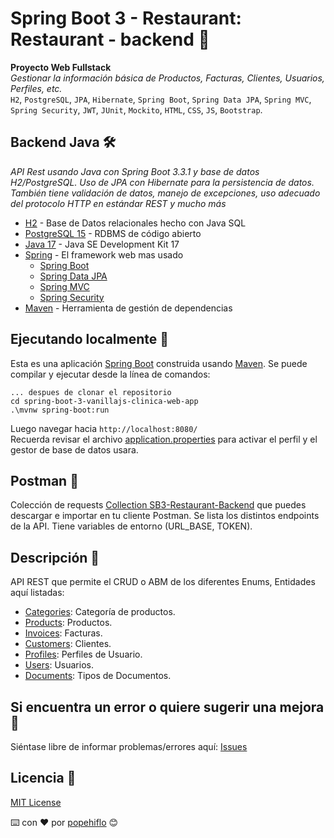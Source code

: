 # Spring Boot 3 - Restaurant:  Restaurant - backend 🥗
**Proyecto Web Fullstack**  
*Gestionar la información básica de Productos, Facturas, Clientes, Usuarios, Perfiles, etc.*  
`H2`, `PostgreSQL`, `JPA`, `Hibernate`, `Spring Boot`, `Spring Data JPA`, `Spring MVC`, `Spring Security`,
`JWT`, `JUnit`, `Mockito`, `HTML`, `CSS`, `JS`, `Bootstrap`.

## Backend Java 🛠️
*API Rest usando Java con Spring Boot 3.3.1 y base de datos H2/PostgreSQL. Uso de JPA con Hibernate para la persistencia de datos. También tiene validación de datos, manejo de excepciones, uso adecuado del protocolo HTTP en estándar REST y mucho más*
* [H2](https://www.h2database.com/html/main.html) - Base de Datos relacionales hecho con Java SQL
* [PostgreSQL 15](https://dev.mysql.com/downloads/mysql/) - RDBMS de código abierto
* [Java 17](https://www.oracle.com/java/technologies/downloads/#java17) - Java SE Development Kit 17
* [Spring](https://spring.io/) - El framework web mas usado
    * [Spring Boot]()
    * [Spring Data JPA]()
    * [Spring MVC]()
    * [Spring Security]()
* [Maven](https://maven.apache.org/) - Herramienta de gestión de dependencias

## Ejecutando localmente 🚀
Esta es una aplicación [Spring Boot](https://spring.io/guides/gs/spring-boot/) construida usando [Maven](https://maven.apache.org/). Se puede compilar y ejecutar desde la línea de comandos:
```
... despues de clonar el repositorio
cd spring-boot-3-vanillajs-clinica-web-app
.\mvnw spring-boot:run
``` 
Luego navegar hacia `http://localhost:8080/`  
Recuerda revisar el archivo [application.properties](src/main/resources/application.properties) para activar el perfil y el gestor de base de datos usara.
## Postman 📎
Colección de requests [Collection SB3-Restaurant-Backend](https://www.getpostman.com/collections/1abd828e2e340b18f803) que puedes descargar e importar en tu cliente Postman.
Se lista los distintos endpoints de la API. Tiene variables de entorno (URL_BASE, TOKEN).
## Descripción 💬
API REST que permite el CRUD o ABM de los diferentes Enums, Entidades aquí listadas:
- [Categories](src/main/java/io/github/popehiflo/restaurant/persistence/entity/Category.java): Categoría de productos.
- [Products](src/main/java/io/github/popehiflo/restaurant/persistence/entity/Product.java): Productos.
- [Invoices](src/main/java/io/github/popehiflo/restaurant/persistence/entity/Invoice.java): Facturas.
- [Customers](src/main/java/io/github/popehiflo/restaurant/persistence/entity/Customer.java): Clientes.
- [Profiles](src/main/java/io/github/popehiflo/restaurant/persistence/entity/Profile.java): Perfiles de Usuario.
- [Users](src/main/java/io/github/popehiflo/restaurant/persistence/entity/User.java): Usuarios.
- [Documents](src/main/java/io/github/popehiflo/restaurant/persistence/entity/DocumentType.java): Tipos de Documentos.

## Si encuentra un error o quiere sugerir una mejora 📧
Siéntase libre de informar problemas/errores aquí:
[Issues](https://github.com/popehiflo/spring-boot-3-restaurant-backend/issues)
## Licencia 📄
[MIT License](LICENSE)

⌨️ con ❤️ por [popehiflo](https://github.com/popehiflo) 😊